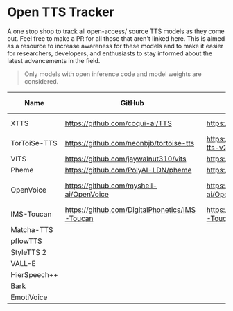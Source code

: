 # Open TTS Tracker

A one stop shop to track all open-access/ source TTS models as they come out. Feel free to make a PR for all those that aren't linked here.
This is aimed as a resource to increase awareness for these models and to make it easier for researchers, developers, and enthusiasts to stay informed about the latest advancements in the field.

> Only models with open inference code and model weights are considered.

| Name         | GitHub                                         | Weights                                             | License                                                                             | Fine-tune                                                                        | Languages    | Paper                                                         | Demo                                               |
|--------------|------------------------------------------------|-----------------------------------------------------|-------------------------------------------------------------------------------------|----------------------------------------------------------------------------------|--------------|---------------------------------------------------------------|----------------------------------------------------|
| XTTS         | https://github.com/coqui-ai/TTS                | https://huggingface.co/coqui/XTTS-v2                | [CPML](https://coqui.ai/cpml)                                                       | [Yes](https://huggingface.slack.com/archives/C05QZTQJUDD/p1705418518292139)      | Multilingual | [Technical notes](https://erogol.substack.com/p/xttsv2-notes) |                                                    |
| TorToiSe-TTS | https://github.com/neonbjb/tortoise-tts        | https://huggingface.co/jbetker/tortoise-tts-v2      | [Apache 2.0](https://github.com/neonbjb/tortoise-tts/blob/main/LICENSE)             | [Yes](https://git.ecker.tech/mrq/tortoise-tts)                                   | English      | [Technical report](https://arxiv.org/abs/2305.07243)          |                                                    |
| VITS         | https://github.com/jaywalnut310/vits           | https://huggingface.co/kakao-enterprise             | [MIT](https://github.com/jaywalnut310/vits/blob/main/LICENSE)                       | [Yes](https://github.com/ylacombe/finetune-hf-vits)                              | English      | [Paper](https://arxiv.org/abs/2106.06103)                     |                                                    |
| Pheme        | https://github.com/PolyAI-LDN/pheme            | https://huggingface.co/PolyAI/pheme                 | [CC-BY](https://github.com/PolyAI-LDN/pheme/blob/main/LICENSE)                      | [Yes](https://github.com/PolyAI-LDN/pheme#training)                              | English      | [Paper](https://arxiv.org/abs/2401.02839)                     |                                                    |
| OpenVoice    | https://github.com/myshell-ai/OpenVoice        | https://huggingface.co/myshell-ai/OpenVoice         | [CC-BY-NC 4.0](https://github.com/myshell-ai/OpenVoice/blob/main/LICENSE)           | No                                                                               | ZH + EN      | [Paper](https://arxiv.org/abs/2312.01479)                     | https://huggingface.co/spaces/myshell-ai/OpenVoice |
| IMS-Toucan   | https://github.com/DigitalPhonetics/IMS-Toucan | https://github.com/DigitalPhonetics/IMS-Toucan/tags | [Apache 2.0](https://github.com/DigitalPhonetics/IMS-Toucan/blob/ToucanTTS/LICENSE) | [Yes](https://github.com/DigitalPhonetics/IMS-Toucan#build-a-toucantts-pipeline) | Multilingual | [Paper](https://arxiv.org/abs/2206.12229)                     | https://huggingface.co/spaces/Flux9665/IMS-Toucan  |
| Matcha-TTS   |                                                |                                                     |                                                                                     |                                                                                  |              |                                                               |                                                    |
| pflowTTS     |                                                |                                                     |                                                                                     |                                                                                  |              |                                                               |                                                    |
| StyleTTS 2   |                                                |                                                     |                                                                                     |                                                                                  |              |                                                               |                                                    |
| VALL-E       |                                                |                                                     |                                                                                     |                                                                                  |              |                                                               |                                                    |
| HierSpeech++ |                                                |                                                     |                                                                                     |                                                                                  |              |                                                               |                                                    |
| Bark         |                                                |                                                     |                                                                                     |                                                                                  |              |                                                               |                                                    |
| EmotiVoice   |                                                |                                                     |                                                                                     |                                                                                  |              |                                                               |                                                    |

